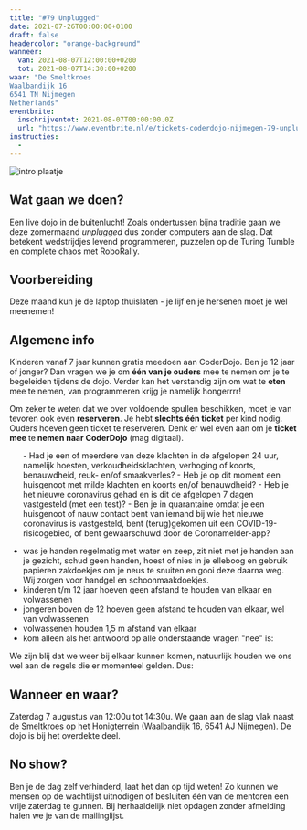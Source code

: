 ```yaml
---
title: "#79 Unplugged"
date: 2021-07-26T00:00:00+0100
draft: false
headercolor: "orange-background"
wanneer: 
  van: 2021-08-07T12:00:00+0200
  tot: 2021-08-07T14:30:00+0200
waar: "De Smeltkroes
Waalbandijk 16 
6541 TN Nijmegen 
Netherlands"
eventbrite:
  inschrijventot: 2021-08-07T00:00:00.0Z
  url: "https://www.eventbrite.nl/e/tickets-coderdojo-nijmegen-79-unplugged-164760802997"
instructies:
  - 
---
```


![intro plaatje](https://img.evbuc.com/https%3A%2F%2Fcdn.evbuc.com%2Fimages%2F142621093%2F187233351803%2F1%2Foriginal.20200721-194049?w=480&auto=format%2Ccompress&q=75&sharp=10&rect=0%2C19%2C1024%2C512&s=7ddf8e3daba54f64bf28364b12de0f5b)



<h2>Wat gaan we doen?</h2>


Een live dojo in de buitenlucht! Zoals ondertussen bijna traditie gaan we deze zomermaand <em>unplugged</em> dus zonder computers aan de slag. Dat betekent  wedstrijdjes levend programmeren, puzzelen op de Turing Tumble en complete chaos met RoboRally.

<!--more-->

<h2>Voorbereiding</h2>


Deze maand kun je de laptop thuislaten - je lijf en je hersenen moet je wel meenemen!
<h2>Algemene info</h2>


Kinderen vanaf 7 jaar kunnen gratis meedoen aan CoderDojo. Ben je 12 jaar of jonger? Dan vragen we je om <strong>één van je ouders</strong> mee te nemen om je te begeleiden tijdens de dojo. Verder kan het verstandig zijn om wat te <strong>eten</strong> mee te nemen, van programmeren krijg je namelijk hongerrrr!


Om zeker te weten dat we over voldoende spullen beschikken, moet je van tevoren ook even <strong>reserveren</strong>. Je hebt <strong>slechts één ticket</strong> per kind nodig. Ouders hoeven geen ticket te reserveren. Denk er wel even aan om je <strong>ticket mee </strong>te<strong> nemen naar CoderDojo</strong> (mag digitaal).
<ol>
 - Had je een of meerdere van deze klachten in de afgelopen 24 uur, namelijk hoesten, verkoudheidsklachten, verhoging of koorts, benauwdheid, reuk- en/of smaakverles?
 - Heb je op dit moment een huisgenoot met milde klachten en koorts en/of benauwdheid?
 - Heb je het nieuwe coronavirus gehad en is dit de afgelopen 7 dagen vastgesteld (met een test)?
 - Ben je in quarantaine omdat je een huisgenoot of nauw contact bent van iemand  bij wie het nieuwe coronavirus is vastgesteld, bent (terug)gekomen uit een COVID-19-risicogebied, of bent gewaarschuwd door de Coronamelder-app?</ol>

 - was je handen regelmatig met water en zeep, zit niet met je handen aan je gezicht, schud geen handen, hoest of nies in je elleboog en gebruik papieren zakdoekjes om je neus te snuiten en gooi deze daarna weg. Wij zorgen voor handgel en schoonmaakdoekjes.
 - kinderen t/m 12 jaar hoeven geen afstand te houden van elkaar en volwassenen
 - jongeren boven de 12 hoeven geen afstand te houden van elkaar, wel van volwassenen
 - volwassenen houden 1,5 m afstand van elkaar
 - kom alleen als het antwoord op alle onderstaande vragen "nee" is:


We zijn blij dat we weer bij elkaar kunnen komen, natuurlijk houden we ons wel aan de regels die er momenteel gelden. Dus:
<h2>Wanneer en waar?</h2>


Zaterdag 7 augustus van 12:00u tot 14:30u. We gaan aan de slag vlak naast de Smeltkroes op het Honigterrein (Waalbandijk 16, 6541 AJ Nijmegen). De  dojo is bij het overdekte deel. 
<h2>No show?</h2>


Ben je de dag zelf verhinderd, laat het dan op tijd weten! Zo kunnen we mensen op de wachtlijst uitnodigen of besluiten één van de mentoren een vrije zaterdag te gunnen. Bij herhaaldelijk niet opdagen zonder afmelding halen we je van de mailinglijst.

